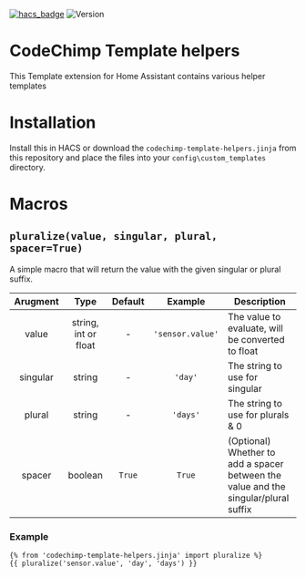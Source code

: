 [![hacs_badge](https://img.shields.io/badge/HACS-Custom-41BDF5.svg)](https://github.com/hacs/integration)
![Version](https://img.shields.io/github/v/release/codechimp-org/ha-codechimp-template-helpers)
# CodeChimp Template helpers

This Template extension for Home Assistant contains various helper templates

# Installation

Install this in HACS or download the `codechimp-template-helpers.jinja` from this repository and place the files into your `config\custom_templates` directory.

# Macros

## `pluralize(value, singular, plural, spacer=True)`

A simple macro that will return the value with the given singular or plural suffix.

Arugment | Type | Default | Example | Description
:-:|:-:|:-:|:-:|---
value| string, int or float | - | `'sensor.value'` | The value to evaluate, will be converted to float
singular | string | - | `'day'` | The string to use for singular
plural | string | - | `'days'` | The string to use for plurals & 0
spacer| boolean | `True` | `True` | (Optional) Whether to add a spacer between the value and the singular/plural suffix

### Example

```jinja
{% from 'codechimp-template-helpers.jinja' import pluralize %}
{{ pluralize('sensor.value', 'day', 'days') }}
```
